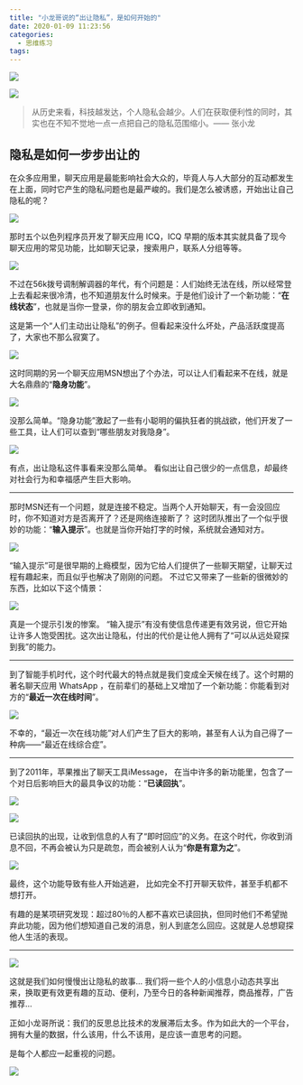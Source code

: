 ```yaml
---
title: "小龙哥说的“出让隐私”，是如何开始的"
date: 2020-01-09 11:23:56
categories:
  - 思维练习
tags:
---
```


![](https://mmbiz.qpic.cn/mmbiz_png/jMjs8tVWrISBQRqUMdl1ogSUpdf2UWEqaf3icFNDIupNB2ZxR8sEJJeY4LNZkWk981EH8y7fLiaJia3nHMs41grDA/0?wx_fmt=png)

![](https://mmbiz.qpic.cn/mmbiz_png/jMjs8tVWrISBQRqUMdl1ogSUpdf2UWEqkhKPc5VYwqzjPEGepEordicmZFxFAGaCrprB0SPIh3Eg1T9qXmOChZA/0?wx_fmt=png)

> 从历史来看，科技越发达，个人隐私会越少。人们在获取便利性的同时，其实也在不知不觉地一点一点把自己的隐私范围缩小。—— 张小龙

## 隐私是如何一步步出让的

在众多应用里，聊天应用是最能影响社会大众的，毕竟人与人大部分的互动都发生在上面，同时它产生的隐私问题也是最严峻的。我们是怎么被诱惑，开始出让自己隐私的呢？

![](https://mmbiz.qpic.cn/mmbiz_png/jMjs8tVWrISBQRqUMdl1ogSUpdf2UWEqvhWVX99fXCS3SasUXUtRquDXNJvGaCDp3Kk1xTHpcG52H8kJhe7Kkg/0?wx_fmt=png)

那时五个以色列程序员开发了聊天应用 ICQ，ICQ 早期的版本其实就具备了现今聊天应用的常见功能，比如聊天记录，搜索用户，联系人分组等等。

![](https://mmbiz.qpic.cn/mmbiz_png/jMjs8tVWrISBQRqUMdl1ogSUpdf2UWEqYoC2IudlDziaib5MMdhC4icBpDH2ZBoBibQQ6asmIibUCKL2baFoOosIjrA/0?wx_fmt=png)

不过在56k拨号调制解调器的年代，有个问题是：人们始终无法在线，所以经常登上去看起来很冷清，也不知道朋友什么时候来。于是他们设计了一个新功能：“**在线状态**”，也就是当你一登录，你的朋友会立即收到通知。

这是第一个“人们主动出让隐私”的例子。但看起来没什么坏处，产品活跃度提高了，大家也不那么寂寞了。

![](https://mmbiz.qpic.cn/mmbiz_png/jMjs8tVWrISBQRqUMdl1ogSUpdf2UWEqYq4e15aXkFXmcv9YVicotsonOsXribbhBDBj1wI2GQ7REYOOjYTDLK5A/0?wx_fmt=png)

这时同期的另一个聊天应用MSN想出了个办法，可以让人们看起来不在线，就是大名鼎鼎的“**隐身功能**”。

![](https://mmbiz.qpic.cn/mmbiz_png/jMjs8tVWrISBQRqUMdl1ogSUpdf2UWEqUcTUvreCEqCjKThPJ0AtibRhmzZDAic2o550ayGibePh3FYpF6dGVdgQA/0?wx_fmt=png)

没那么简单。“隐身功能”激起了一些有小聪明的偏执狂者的挑战欲，他们开发了一些工具，让人们可以查到“哪些朋友对我隐身”。

![](https://mmbiz.qpic.cn/mmbiz_png/jMjs8tVWrISBQRqUMdl1ogSUpdf2UWEqY00wlFaLqicwmk0KN7Iic69KDbemdjUDCSiamhHRNoToaGySUcJib5dPxw/0?wx_fmt=png)

有点，出让隐私这件事看来没那么简单。 看似出让自己很少的一点信息，却最终对社会行为和幸福感产生巨大影响。

---- 

那时MSN还有一个问题，就是连接不稳定。当两个人开始聊天，有一会没回应时，你不知道对方是否离开了？还是网络连接断了？ 这时团队推出了一个似乎很妙的功能：“**输入提示**”。也就是当你开始打字的时候，系统就会通知对方。 

![](https://mmbiz.qpic.cn/mmbiz_png/jMjs8tVWrISBQRqUMdl1ogSUpdf2UWEqIDibdcibrwF2BOdlbAjtAunibKM0ib9frtIGEGVPw64OCzHIj7liayy0JMA/0?wx_fmt=png)

“输入提示”可是很早期的上瘾模型，因为它给人们提供了一些聊天期望，让聊天过程有趣起来，而且似乎也解决了刚刚的问题。 不过它又带来了一些新的很微妙的东西，比如以下这个情景：

![](https://mmbiz.qpic.cn/mmbiz_png/jMjs8tVWrISBQRqUMdl1ogSUpdf2UWEqbxLOxcJkwEUuJicJHv8SNbtOVibp1iaHBaktWfXdGN9LpfhRibAqm6dKjA/0?wx_fmt=png)

真是一个提示引发的惨案。 “输入提示”有没有使信息传递更有效另说，但它开始让许多人饱受困扰。这次出让隐私，付出的代价是让他人拥有了“可以从远处窥探到我”的能力。

---- 

到了智能手机时代，这个时代最大的特点就是我们变成全天候在线了。这个时期的著名聊天应用 WhatsApp ，在前辈们的基础上又增加了一个新功能：你能看到对方的“**最近一次在线时间**”。

![](https://mmbiz.qpic.cn/mmbiz_png/jMjs8tVWrISBQRqUMdl1ogSUpdf2UWEqwomzl6PSk2qSia242ic6wZGicLMR51nUS8Csetic2kxPnhCH5KzPafz7iag/0?wx_fmt=png)

不幸的，“最近一次在线功能”对人们产生了巨大的影响，甚至有人认为自己得了一种病——“最近在线综合症”。

---- 

到了2011年，苹果推出了聊天工具iMessage， 在当中许多的新功能里，包含了一个对日后影响巨大的最具争议的功能：“**已读回执**”。

![](https://mmbiz.qpic.cn/mmbiz_png/jMjs8tVWrISBQRqUMdl1ogSUpdf2UWEqKStuJhmTEXucqgoUeJcoiaHcuPBJicdfpQTXNaGmaTgvHShY0NZd1h5A/0?wx_fmt=png)

![](https://mmbiz.qpic.cn/mmbiz_png/jMjs8tVWrISBQRqUMdl1ogSUpdf2UWEqfAsZa8xDRrozBuj6Fs0sMRjaISdQXQ5EUNChX18kuKOKxrNmy7nhIQ/0?wx_fmt=png)

已读回执的出现，让收到信息的人有了“即时回应”的义务。在这个时代，你收到消息不回，不再会被认为只是疏忽，而会被别人认为“**你是有意为之**”。

![](https://mmbiz.qpic.cn/mmbiz_png/jMjs8tVWrISBQRqUMdl1ogSUpdf2UWEqXHTkiaQKSXsCpMjq5Y8N6yHlxh7JaAm2JB4a9uZHSnpImsZwfibBjtLQ/0?wx_fmt=png)

最终，这个功能导致有些人开始逃避， 比如完全不打开聊天软件，甚至手机都不想打开。

有趣的是某项研究发现：超过80％的人都不喜欢已读回执，但同时他们不希望抛弃此功能，因为他们想知道自己发的消息，别人到底怎么回应。这就是人总想窥探他人生活的表现。 

---- 

![](https://mmbiz.qpic.cn/mmbiz_png/jMjs8tVWrISBQRqUMdl1ogSUpdf2UWEqvUUVE7piaKtEl2nfvtwfDpJasEwsqnw1gnmsHcEtAYfa3f4ftCMkribg/0?wx_fmt=png)

这就是我们如何慢慢出让隐私的故事… 我们将一些个人的小信息小动态共享出来，换取更有效更有趣的互动、便利，乃至今日的各种新闻推荐，商品推荐，广告推荐…

正如小龙哥所说：我们的反思总比技术的发展滞后太多。作为如此大的一个平台，拥有大量的数据，什么该用，什么不该用，是应该一直思考的问题。

是每个人都应一起重视的问题。

![](https://mmbiz.qpic.cn/mmbiz_png/jMjs8tVWrIQp1CAsdICapwD74iaxWycJx5D3hhykNjF1bmRflXr6TI8fZST0MvfsXzMKVibF9Uib5vV8KNMm84yEw/0?wx_fmt=png)




